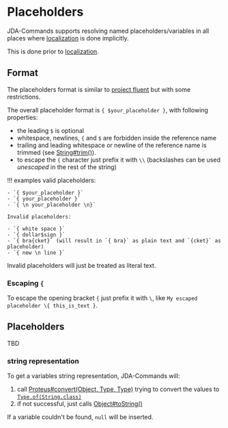 # Placeholders
JDA-Commands supports resolving named placeholders/variables in all places where [localization](../localization.md#implicit-localization) is done implicitly.

This is done prior to [localization](../localization.md).

## Format
The placeholders format is similar to [project fluent](https://projectfluent.org/fluent/guide/) but with some
restrictions.

The overall placeholder format is `{ $your_placeholder }`, with following properties:

- the leading `$` is optional
- whitespace, newlines, `{` and `$` are forbidden inside the reference name
- trailing and leading whitespace or newline of the reference name is trimmed (see [String#trim()](https://docs.oracle.com/en/java/javase/24/docs/api/java.base/java/lang/String.html#trim())).
- to escape the `{` character just prefix it with `\\` (backslashes can be used _unescaped_ in the rest of the string)

!!! examples
    valid placeholders:

    - `{ $your_placeholder }`
    - `{ your_placeholder }`
    - `{ \n your_placeholder \n}`

    Invalid placeholders:
    
    - `{ white space }`
    - `{ dollar$sign }`
    - `{ bra{cket}` (will result in `{ bra}` as plain text and `{cket}` as placeholder)
    - `{ new \n line }`

Invalid placeholders will just be treated as literal text.

### Escaping `{`
To escape the opening bracket `{` just prefix it with `\`, like `My escaped placeholder \{ this_is_text }`.

## Placeholders
TBD

### string representation
To get a variables string representation, JDA-Commands will:

1. call [Proteus#convert(Object, Type, Type)](https://kaktushose.github.io/proteus/javadocs/0/io.github.kaktushose.proteus/io/github/kaktushose/proteus/Proteus.html#convert(S,io.github.kaktushose.proteus.type.Type,io.github.kaktushose.proteus.type.Type))
trying to convert the values to [`Type.of(String.class)`](https://kaktushose.github.io/proteus/javadocs/0/io.github.kaktushose.proteus/io/github/kaktushose/proteus/type/Type.html#of(java.lang.Class))
2. if not successful, just calls [Object#toString()](https://docs.oracle.com/en/java/javase/24/docs/api/java.base/java/lang/Object.html#toString())

If a variable couldn't be found, `null` will be inserted.